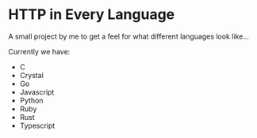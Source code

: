 # HTTP in Every Language

A small project by me to get a feel for what different languages look like...

Currently we have:

- C
- Crystal
- Go
- Javascript
- Python
- Ruby
- Rust
- Typescript
